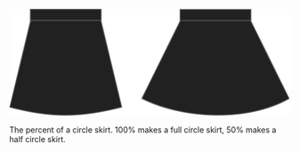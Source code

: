 
![Porcentaje de círculo](circleratio.svg)

The percent of a circle skirt. 100% makes a full circle skirt, 50% makes a half circle skirt.
